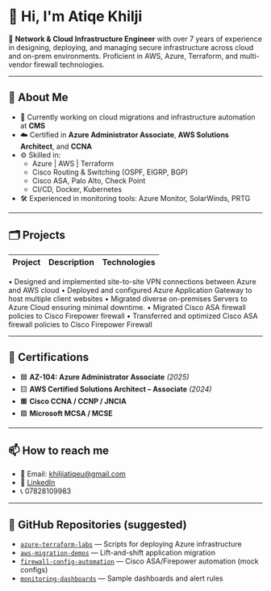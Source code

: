 # 👋 Hi, I'm Atiqe Khilji

🔧 **Network & Cloud Infrastructure Engineer** with over 7 years of experience in designing, deploying, and managing secure infrastructure across cloud and on-prem environments. Proficient in AWS, Azure, Terraform, and multi-vendor firewall technologies.

---

## 🚀 About Me

- 🔭 Currently working on cloud migrations and infrastructure automation at **CMS**
- ☁️ Certified in **Azure Administrator Associate**, **AWS Solutions Architect**, and **CCNA**
- ⚙️ Skilled in:
  - Azure | AWS | Terraform
  - Cisco Routing & Switching (OSPF, EIGRP, BGP)
  - Cisco ASA, Palo Alto, Check Point
  - CI/CD, Docker, Kubernetes
- 🛠️ Experienced in monitoring tools: Azure Monitor, SolarWinds, PRTG

---

## 🗂️ Projects

| Project | Description | Technologies |
|--------|-------------|--------------|
•	Designed and implemented site-to-site VPN connections between Azure and AWS cloud 
•	Deployed and configured Azure Application Gateway to host multiple client websites
•	Migrated diverse on-premises Servers to Azure Cloud ensuring minimal downtime.
•	Migrated Cisco ASA firewall policies to Cisco Firepower firewall 
•	Transferred and optimized Cisco ASA firewall policies to Cisco Firepower Firewall

---

## 📜 Certifications

- 🟦 **AZ-104: Azure Administrator Associate** *(2025)*
- 🟨 **AWS Certified Solutions Architect – Associate** *(2024)*
- 🟧 **Cisco CCNA / CCNP / JNCIA**
- 🟩 **Microsoft MCSA / MCSE**

---

## 📫 How to reach me

- 📧 Email: khiljiatiqeu@gmail.com
- 🔗 [LinkedIn](https://linkedin.com/in/YOUR-LINKEDIN)
- 📞 07828109983

---

## 📁 GitHub Repositories (suggested)

- [`azure-terraform-labs`](https://github.com/yourusername/azure-terraform-labs) — Scripts for deploying Azure infrastructure
- [`aws-migration-demos`](https://github.com/yourusername/aws-migration-demos) — Lift-and-shift application migration
- [`firewall-config-automation`](https://github.com/yourusername/firewall-config-automation) — Cisco ASA/Firepower automation (mock configs)
- [`monitoring-dashboards`](https://github.com/yourusername/monitoring-dashboards) — Sample dashboards and alert rules
